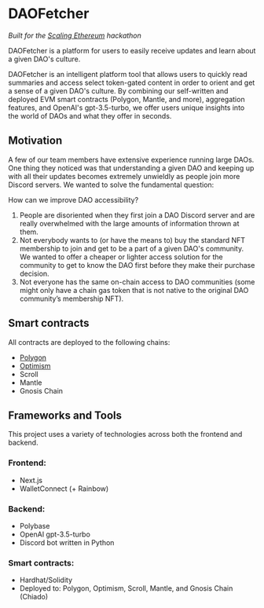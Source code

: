 # DAOFetcher

*Built for the [Scaling Ethereum](https://ethglobal.com/events/scaling2023) hackathon*

DAOFetcher is a platform for users to easily receive updates and learn about a given DAO's culture.

DAOFetcher is an intelligent platform tool that allows users to quickly read summaries and access select token-gated content in order to orient and get a sense of a given DAO's culture. By combining our self-written and deployed EVM smart contracts (Polygon, Mantle, and more), aggregation features, and OpenAI's gpt-3.5-turbo, we offer users unique insights into the world of DAOs and what they offer in seconds.

## Motivation

A few of our team members have extensive experience running large DAOs. One thing they noticed was that understanding a given DAO and keeping up with all their updates becomes extremely unwieldly as people join more Discord servers. We wanted to solve the fundamental question:

How can we improve DAO accessibility?

1. People are disoriented when they first join a DAO Discord server and are really overwhelmed with the large amounts of information thrown at them.
2. Not everybody wants to (or have the means to) buy the standard NFT membership to join and get to be a part of a given DAO's community. We wanted to offer a cheaper or lighter access solution for the community to get to know the DAO first before they make their purchase decision.
3. Not everyone has the same on-chain access to DAO communities (some might only have a chain gas token that is not native to the original DAO community’s membership NFT).

## Smart contracts

All contracts are deployed to the following chains:

- [Polygon](https://mumbai.polygonscan.com/address/0xC51488FC5fD890a110282cB8a6Faf947A5caCD6E#code)
- [Optimism](https://goerli-optimism.etherscan.io/address/0xAa11bE646F0725B61c2d5595245Db94b3F6698C6#code)
- Scroll
- Mantle
- Gnosis Chain

## Frameworks and Tools

This project uses a variety of technologies across both the frontend and backend.

### Frontend:
- Next.js
- WalletConnect (+ Rainbow)

### Backend:
- Polybase
- OpenAI gpt-3.5-turbo
- Discord bot written in Python

### Smart contracts:
- Hardhat/Solidity
- Deployed to: Polygon, Optimism, Scroll, Mantle, and Gnosis Chain (Chiado)
